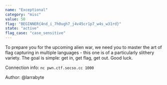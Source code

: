```yaml
---
name: "Exceptional"
category: "misc"
value: 50
flag: "BEGINNER{4nd_i_7h0ugh7_j4v45cr1p7_w4s_w31rd}"
state: "active"
flag_case: "case_sensitive"
---
```


To prepare you for the upcoming alien war, we need you to master the art of flag capturing in multiple languages - this one is of a particularly slithery variety. The goal is simple: get in, get flag, get out. Good luck.

Connection info: `nc pwn.ctf.secso.cc 1000`

Author: @larrabyte
